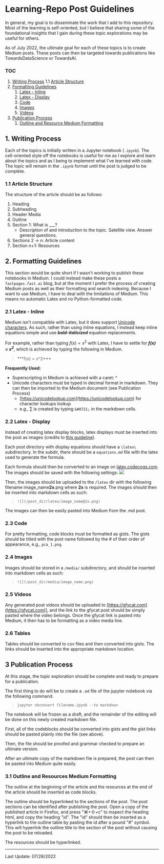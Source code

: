 # Learning-Repo Post Guidelines
In general, my goal is to disseminate the work that I add to this repository. Most of the learning is self-oriented, but I believe that sharing some of the foundational insights that I gain during these topic explorations may be useful for others.

As of July 2022, the ultimate goal for each of these topics is to create Medium posts. These posts can then be targeted towards publications like TowardsDataScience or TowardsAI.

### TOC
1. [Writing Process](#1writing-process)
    1.1 [Article Structure]()
2. [Formatting Guidelines](#2formatting-guidelines)
    1. [Latex - Inline](#21-latex---inline)
    2. [Latex - Display](#22-latex---display)
    3. [Code](#23-code)
    4. [Images](#24-images)
    5. [Videos](#25-videos)
3. [Publication Process](#3publication-process)
    1. [Outline and Resource Medium Formatting](#31-outline-and-resources-medium-formatting)

## 1. Writing Process
Each of the topics is initially written in a Jupyter notebook (`.ipynb`). The cell-oriented style off the notebooks is useful for me as I explore and learn about the topics and as I being to implement what I've learned with code. The topic will remain in the `.ipynb` format until the post is judged to be complete.

### 1.1 Article Structure
The structure of the article should be as follows:
1. Heading
2. Subheading 
3. Header Media
4. Outline
5. Section 1: What is ___?
    - Description of and introduction to the topic. Satellite view. Answer general questions.
6. Sections 2 -> n: Article content
7. Section n+1: Resources

## 2. Formatting Guidelines
This section would be quite short if I wasn't working to publish these notebooks in Medium. I could instead make these posts a `fastpages.fast.ai` blog, but at the moment I prefer the process of creating Medium posts as well as their formatting and search indexing. Because I want to use Medium, I have to deal with the limitations of Medium. This means no automatic Latex and no Python-formatted code.

### 2.1 Latex - Inline
Medium isn't compatible with Latex, but it does support [Unicode characters](https://medium.com/blogging-guide/using-symbols-shapes-and-characters-on-medium-39bc576b9c13). As such, rather than using inline equations, I instead keep inline equations simple and use ***bold-italicized*** equation replacements.

For example, rather than typing $f(x) = x^2$ with Latex, I have to settle for ***f(x) = x<sup>2</sup>***, which is achieved by typing the following in Medium.
> ***f(x) = x^2\*\*\*

**Frequently Used:**
- Superscripting in Medium is achieved with a caret: ^
- Unicode characters must be typed in decimal format in markdown. They can then be imported to the Medium document (see Publication Process)
    - [https://unicodelookup.com](https://unicodelookup.com) for character lookups lookup
    - e.g., &#8721; is created by typing `&#8721;` in the markdown cells.


### 2.2 Latex - Display
Instead of creating latex display blocks, latex displays must be inserted into the post as images (credits to [this guideline](https://medium.com/@tylerneylon/how-to-write-mathematics-on-medium-f89aa45c42a0)).

Each post directory with display equations should have a `\latex\` subdirectory. In the subdir, there should be a `equations.md` file with the latex used to generate the formula.

Each formula should then be converted to an image on [latex.codecogs.com](https://latex.codecogs.com/eqneditor/editor.php).
The images should be saved with the following settings:
![](https://user-images.githubusercontent.com/70919881/181622453-a0cd79c9-d948-4386-a788-76143d2e5599.png)

Then, the images should be uploaded to the `/latex` dir with the following filename image_name**2x**.png where **2x** is required. The images should then be inserted into markdown cells as such:
> `![](/post_dir/latex/image_name@2x.png)`

The images can then be easily pasted into Medium from the .md post.

### 2.3 Code
For pretty formatting, code blocks must be formatted as gists. The gists should be titled with the post name followed by the # of their order of appearance, e.g., `pca_1.png`.

### 2.4 Images
Images should be stored in a `/media/` subdirectory, and should be inserted into markdown cells as such:
> `![](/post_dir/media/image_name.png)`

### 2.5 Videos
Any generated post videos should be uploaded to [https://gfycat.com](https://gfycat.com)], and the link to the gfycat post should be simply pasted where the video belongs. Once the gfycat link is pasted into Medium, it then has to be formatting as a video media line.

### 2.6 Tables
Tables should be converted to csv files and then converted into gists. The links should be inserted into the appropriate markdown location.

## 3 Publication Process
At this stage, the topic exploration should be complete and ready to prepare for a publication.

The first thing to do will be to create a `.md` file of the jupyter notebook via the following command. 

>`jupyter nbconvert filename.ipynb --to markdown`

The notebook will be frozen as a draft, and the remainder of the editing will be done on this newly created markdown file. 

First, all of the codeblocks should be converted into gists and the gist links should be pasted plainly into the file (see above).

Then, the file should be proofed and grammar checked to prepare an ultimate version.

After an ultimate copy of the markdown file is prepared, the post can then be pasted into Medium quite easily.

### 3.1 Outline and Resources Medium Formatting
The outline at the beginning of the article and the resources at the end of the article should be inserted as code blocks. 

The outline should be hyperlinked to the sections of the post. The post sections can be identified after publishing the post. Open a copy of the published article in Firefox, and press "⌘+⇧+c" to inspect the heading html, and copy the heading "id". The "id" should then be inserted as a hyperlink to the outline table by pasting the id after a pound "#" symbol. This will hyperlink the outline title to the section of the post without causing the post to be reloaded.

The resources should be hyperlinked.

---

Last Update: 07/28/2022
